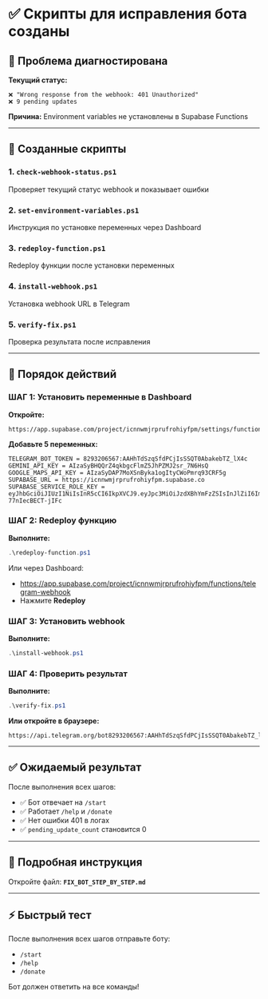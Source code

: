# ✅ Скрипты для исправления бота созданы

## 🎯 Проблема диагностирована

**Текущий статус:**
```
❌ "Wrong response from the webhook: 401 Unauthorized"
❌ 9 pending updates
```

**Причина:** Environment variables не установлены в Supabase Functions

---

## 📂 Созданные скрипты

### 1. `check-webhook-status.ps1`
Проверяет текущий статус webhook и показывает ошибки

### 2. `set-environment-variables.ps1`
Инструкция по установке переменных через Dashboard

### 3. `redeploy-function.ps1`
Redeploy функции после установки переменных

### 4. `install-webhook.ps1`
Установка webhook URL в Telegram

### 5. `verify-fix.ps1`
Проверка результата после исправления

---

## 🚀 Порядок действий

### ШАГ 1: Установить переменные в Dashboard

**Откройте:**
```
https://app.supabase.com/project/icnnwmjrprufrohiyfpm/settings/functions
```

**Добавьте 5 переменных:**
```
TELEGRAM_BOT_TOKEN = 8293206567:AAHhTdSzqSfdPCjIsSSQT0AbakebTZ_lX4c
GEMINI_API_KEY = AIzaSyBHQQrZ4qkbgcFlmZ5JhPZMJ2sr_7N6HsQ
GOOGLE_MAPS_API_KEY = AIzaSyDAP7MoXSnByka1ogItyCWoPmrq93CRF5g
SUPABASE_URL = https://icnnwmjrprufrohiyfpm.supabase.co
SUPABASE_SERVICE_ROLE_KEY = eyJhbGciOiJIUzI1NiIsInR5cCI6IkpXVCJ9.eyJpc3MiOiJzdXBhYmFzZSIsInJlZiI6Imljbm53bWpycHJ1ZnJvaGl5ZnBtIiwicm9sZSI6InNlcnZpY2Vfcm9sZSIsImlhdCI6MTc2MTU3ODI4NSwiZXhwIjoyMDc3MTU0Mjg1fQ.IfQ3P_k0yGQhN38dyu4IrY3WGuN-77nIecBECT-jIFc
```

### ШАГ 2: Redeploy функцию

**Выполните:**
```powershell
.\redeploy-function.ps1
```

Или через Dashboard:
- https://app.supabase.com/project/icnnwmjrprufrohiyfpm/functions/telegram-webhook
- Нажмите **Redeploy**

### ШАГ 3: Установить webhook

**Выполните:**
```powershell
.\install-webhook.ps1
```

### ШАГ 4: Проверить результат

**Выполните:**
```powershell
.\verify-fix.ps1
```

**Или откройте в браузере:**
```
https://api.telegram.org/bot8293206567:AAHhTdSzqSfdPCjIsSSQT0AbakebTZ_lX4c/getWebhookInfo
```

---

## ✅ Ожидаемый результат

После выполнения всех шагов:
- ✅ Бот отвечает на `/start`
- ✅ Работает `/help` и `/donate`
- ✅ Нет ошибки 401 в логах
- ✅ `pending_update_count` становится 0

---

## 📖 Подробная инструкция

Откройте файл: **`FIX_BOT_STEP_BY_STEP.md`**

---

## ⚡ Быстрый тест

После выполнения всех шагов отправьте боту:
- `/start`
- `/help`  
- `/donate`

Бот должен ответить на все команды!

